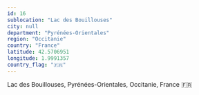 ```yaml
---
id: 16
sublocation: "Lac des Bouillouses"
city: null
department: "Pyrénées-Orientales"
region: "Occitanie"
country: "France"
latitude: 42.5706951
longitude: 1.9991357
country_flag: "🇫🇷"
---
```

Lac des Bouillouses, Pyrénées-Orientales, Occitanie, France 🇫🇷